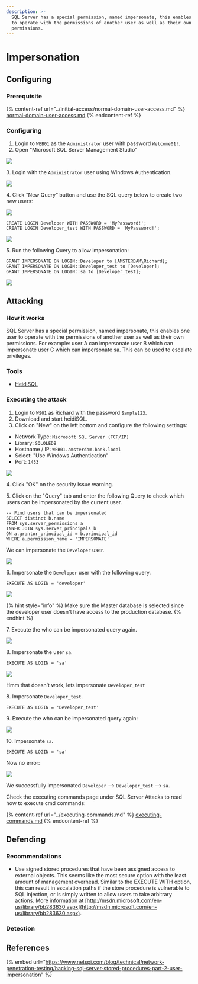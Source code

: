 ```yaml
---
description: >-
  SQL Server has a special permission, named impersonate, this enables one user
  to operate with the permissions of another user as well as their own
  permissions.
---
```


# Impersonation

## Configuring

### Prerequisite

{% content-ref url="../initial-access/normal-domain-user-access.md" %}
[normal-domain-user-access.md](../initial-access/normal-domain-user-access.md)
{% endcontent-ref %}

### Configuring

1. Login to `WEB01` as the `Administrator` user with password `Welcome01!`.
2. Open "Microsoft SQL Server Management Studio"

![](<../../../../.gitbook/assets/image (34) (1) (1) (1).png>)

3\. Login with the `Administrator` user using Windows Authentication.

![](<../../../../.gitbook/assets/image (7) (1) (1) (1).png>)

4\. Click “New Query” button and use the SQL query below to create two new users:

![](<../../../../.gitbook/assets/image (29) (1) (1).png>)

```
CREATE LOGIN Developer WITH PASSWORD = 'MyPassword!';
CREATE LOGIN Developer_test WITH PASSWORD = 'MyPassword!';
```

![](<../../../../.gitbook/assets/image (50) (1).png>)

5\. Run the following Query to allow impersonation:

```
GRANT IMPERSONATE ON LOGIN::Developer to [AMSTERDAM\Richard];
GRANT IMPERSONATE ON LOGIN::Developer_test to [Developer];
GRANT IMPERSONATE ON LOGIN::sa to [Developer_test];
```

![](<../../../../.gitbook/assets/image (36) (1).png>)

## Attacking

### How it works

SQL Server has a special permission, named impersonate, this enables one user to operate with the permissions of another user as well as their own permissions. For example: user A can impersonate user B which can impersonate user C which can impersonate sa. This can be used to escalate privileges.

### Tools

* [HeidiSQL](https://www.heidisql.com)

### Executing the attack

1. Login to `WS01` as Richard with the password `Sample123`.
2. Download and start heidiSQL.
3. Click on "New" on the left bottom and configure the following settings:

* Network Type: `Microsoft SQL Server (TCP/IP)`
* Library: `SQLOLEDB`
* Hostname / IP: `WEB01.amsterdam.bank.local`
* Select: "Use Windows Authentication"
* Port: `1433`

![](<../../../../.gitbook/assets/image (33) (1) (1).png>)

4\. Click "OK" on the security Issue warning.

5\. Click on the "Query" tab and enter the following Query to check which users can be impersonated by the current user.

```
-- Find users that can be impersonated
SELECT distinct b.name
FROM sys.server_permissions a
INNER JOIN sys.server_principals b
ON a.grantor_principal_id = b.principal_id
WHERE a.permission_name = 'IMPERSONATE'
```

We can impersonate the `Developer` user.

![](<../../../../.gitbook/assets/image (62) (1) (1).png>)

6\. Impersonate the `Developer` user with the following query.

```
EXECUTE AS LOGIN = 'developer'
```

![](<../../../../.gitbook/assets/image (42) (1) (1).png>)

{% hint style="info" %}
Make sure the Master database is selected since the developer user doesn't have access to the production database.
{% endhint %}

7\. Execute the who can be impersonated query again.

![](<../../../../.gitbook/assets/image (52) (1) (1) (1) (1) (1).png>)

8\. Impersonate the user `sa`.

```
EXECUTE AS LOGIN = 'sa'
```

![](<../../../../.gitbook/assets/image (42) (1).png>)

Hmm that doesn't work, lets impersonate `Developer_test`

8\. Impersonate `Developer_test`.

```
EXECUTE AS LOGIN = 'Developer_test'
```

9\. Execute the who can be impersonated query again:

![](<../../../../.gitbook/assets/image (7) (1) (1).png>)

10\. Impersonate `sa`.

```
EXECUTE AS LOGIN = 'sa'
```

Now no error:

![](<../../../../.gitbook/assets/image (43) (1).png>)

We successfully impersonated `Developer` --> `Developer_test` --> `sa`.

Check the executing commands page under SQL Server Attacks to read how to execute cmd commands:

{% content-ref url="../executing-commands.md" %}
[executing-commands.md](../executing-commands.md)
{% endcontent-ref %}

## Defending

### Recommendations

* Use signed stored procedures that have been assigned access to external objects. This seems like the most secure option with the least amount of management overhead. Similar to the EXECUTE WITH option, this can result in escalation paths if the store procedure is vulnerable to SQL injection, or is simply written to allow users to take arbitrary actions. More information at [http://msdn.microsoft.com/en-us/library/bb283630.aspx](http://msdn.microsoft.com/en-us/library/bb283630.aspx).

### Detection



## References

{% embed url="https://www.netspi.com/blog/technical/network-penetration-testing/hacking-sql-server-stored-procedures-part-2-user-impersonation" %}
